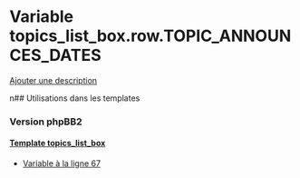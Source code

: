 # Variable topics_list_box.row.TOPIC_ANNOUNCES_DATES
[Ajouter une description](https://fa-tvars.appspot.com/topics_list_box.row.TOPIC_ANNOUNCES_DATES)

n## Utilisations dans les templates

### Version phpBB2

#### [Template topics_list_box](subsilver/topics_list_box.md)
* [Variable à la ligne 67](../subsilver/topics_list_box.tpl#L67)
